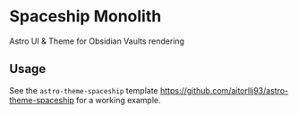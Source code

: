 # Spaceship Monolith

Astro UI & Theme for Obsidian Vaults rendering

## Usage

See the `astro-theme-spaceship` template https://github.com/aitorllj93/astro-theme-spaceship for a working example.